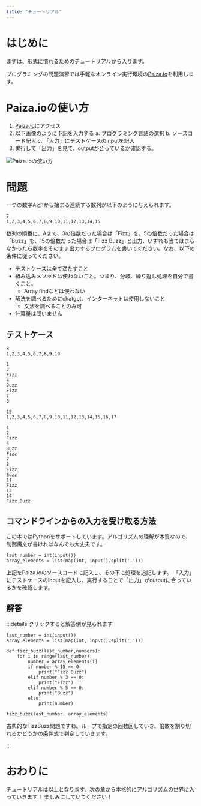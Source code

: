 ```yaml
---
title: "チュートリアル"
---
```


# はじめに
まずは、形式に慣れるためのチュートリアルから入ります。

プログラミングの問題演習では手軽なオンライン実行環境の[Paiza.io](https://paiza.io/ja/projects/new)を利用します。

# Paiza.ioの使い方
1. [Paiza.io](https://paiza.io/ja/projects/new)にアクセス
2. 以下画像のように下記を入力する
  a. プログラミング言語の選択
  b. ソースコード記入
  c. 「入力」にテストケースのinputを記入
3. 実行して「出力」を見て、outputが合っているか確認する。

![Paiza.ioの使い方](https://storage.googleapis.com/zenn-user-upload/d2b59c27fc6d-20240219.png)

# 問題
一つの数字Aと1から始まる連続する数列が以下のように与えられます。

```sh:input
7
1,2,3,4,5,6,7,8,9,10,11,12,13,14,15
```

数列の順番に、Aまで、3の倍数だった場合は「Fizz」を、5の倍数だった場合は「Buzz」を、15の倍数だった場合は「Fizz Buzz」と出力、いずれも当てはまらなかったら数字をそのまま出力するプログラムを書いてください。なお、以下の条件に従ってください。

- テストケースは全て満たすこと
- 組み込みメソッドは使わないこと。つまり、分岐、繰り返し処理を自分で書くこと。
  - Array.findなどは使わない
- 解法を調べるためにchatgpt、インターネットは使用しないこと
  - 文法を調べることのみ可
- 計算量は問いません

## テストケース

```sh:input1
8
1,2,3,4,5,6,7,8,9,10
```

```sh:output1
1
2
Fizz
4
Buzz
Fizz
7
8
```

```sh:input2
15
1,2,3,4,5,6,7,8,9,10,11,12,13,14,15,16,17
```

```sh:output2
1
2
Fizz
4
Buzz
Fizz
7
8
Fizz
Buzz
11
Fizz
13
14
Fizz Buzz
```

## コマンドラインからの入力を受け取る方法
この本ではPythonをサポートしています。アルゴリズムの理解が本質なので、制御構文が書ければなんでも大丈夫です。
```py:python
last_number = int(input())
array_elements = list(map(int, input().split(',')))
```

上記をPaiza.ioのソースコードに記入し、その下に処理を追記します。
「入力」にテストケースのinputを記入し、実行することで「出力」がoutputに合っているかを確認します。

## 解答
:::details クリックすると解答例が見られます

```py:python
last_number = int(input())
array_elements = list(map(int, input().split(',')))

def fizz_buzz(last_number,numbers):
    for i in range(last_number):
        number = array_elements[i]
        if number % 15 == 0:
            print("Fizz Buzz")
        elif number % 3 == 0:
            print("Fizz")
        elif number % 5 == 0:
            print("Buzz")
        else:
            print(number)
            
fizz_buzz(last_number, array_elements)
```
古典的なFizzBuzz問題ですね。ループで指定の回数回していき、倍数を割り切れるかどうかの条件式で判定していきます。

:::

# おわりに
チュートリアルは以上となります。次の章から本格的にアルゴリズムの世界に入っていきます！
楽しみにしていてください！